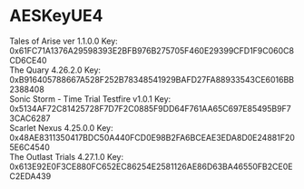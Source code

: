 # AESKeyUE4
Tales of Arise ver 1.1.0.0 Key: 0x61FC71A1376A29598393E2BFB976B275705F460E29399CFD1F9C060C8CD6CE40<br/>
The Quary 4.26.2.0         Key: 0xB916405788667A528F252B78348541929BAFD27FA88933543CE6016BB2388408<br/>
Sonic Storm - Time Trial Testfire v1.0.1 Key: 0x5134AF72C81425728F7D7F2C0885F9DD64F761AA65C697E85495B9F73CAC6287<br/>
Scarlet Nexus 4.25.0.0 Key: 0x48AE8311350417BDC50A440FCD0E98B2FA6BCEAE3EDA8D0E24881F205E6C4540<br/>
The Outlast Trials 4.27.1.0 Key: 0x613E92E0F3CE880FC652EC86254E2581126AE86D63BA46550FB2CE0EC2EDA439<br/>
